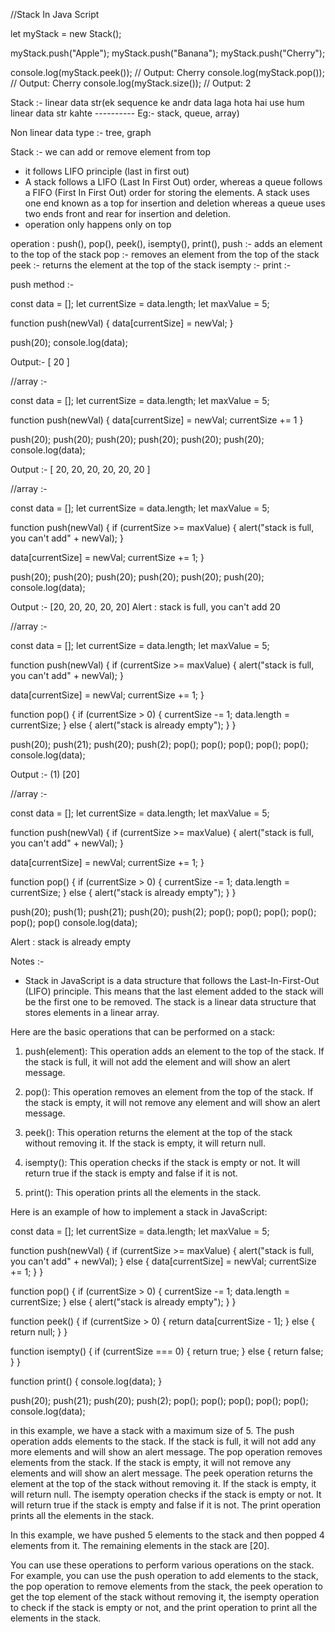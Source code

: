 //Stack In Java Script

let myStack = new Stack();

myStack.push("Apple");
myStack.push("Banana");
myStack.push("Cherry");

console.log(myStack.peek()); // Output: Cherry
console.log(myStack.pop()); // Output: Cherry
console.log(myStack.size()); // Output: 2

Stack :- linear data str(ek sequence ke andr data laga hota hai use hum linear data str kahte ----------
Eg:- stack, queue, array)

Non linear data type :- tree, graph


Stack :- we can add or remove element from top
- it follows LIFO principle (last in first out)
- A stack follows a LIFO (Last In First Out) order, whereas a queue follows a FIFO (First In First Out) order for storing the elements. A stack uses one end known as a top for insertion and deletion whereas a queue uses two ends front and rear for insertion and deletion.
- operation only happens only on top

operation : push(), pop(), peek(), isempty(), print(),
push :-  adds an element to the top of the stack
pop :-  removes an element from the top of the stack 
peek :-  returns the element at the top of the stack
isempty :- 
print :- 


 push method :-

const data = [];
let currentSize = data.length;
let maxValue = 5;

function push(newVal) {
  data[currentSize] = newVal;
}

push(20);
console.log(data);

Output:- [ 20 ]

//array :-

const data = [];
let currentSize = data.length;
let maxValue = 5;

function push(newVal) {
  data[currentSize] = newVal;
  currentSize += 1
}

push(20);
push(20);
push(20);
push(20);
push(20);
push(20);
console.log(data);

Output :- [ 20, 20, 20, 20, 20, 20 ]

//array :-

const data = [];
let currentSize = data.length;
let maxValue = 5;

function push(newVal) {
  if (currentSize >= maxValue) {
    alert("stack is full, you can't add" + newVal);
  }

  data[currentSize] = newVal;
  currentSize += 1;
}

push(20);
push(20);
push(20);
push(20);
push(20);
push(20);
console.log(data);

Output :- [20, 20, 20, 20, 20]
Alert : stack is full, you can't add 20




//array :-

const data = [];
let currentSize = data.length;
let maxValue = 5;

function push(newVal) {
  if (currentSize >= maxValue) {
    alert("stack is full, you can't add" + newVal);
  }

  data[currentSize] = newVal;
  currentSize += 1;
}

function pop() {
  if (currentSize > 0) {
    currentSize -= 1;
    data.length = currentSize;
  } else {
    alert("stack is already empty");
  }
}

push(20);
push(21);
push(20);
push(2);
pop();
pop();
pop();
pop();
pop();
console.log(data);

Output :- (1) [20]



//array :-

const data = [];
let currentSize = data.length;
let maxValue = 5;

function push(newVal) {
  if (currentSize >= maxValue) {
    alert("stack is full, you can't add" + newVal);
  }

  data[currentSize] = newVal;
  currentSize += 1;
}

function pop() {
  if (currentSize > 0) {
    currentSize -= 1;
    data.length = currentSize;
  } else {
    alert("stack is already empty");
  }
}

push(20);
push(1);
push(21);
push(20);
push(2);
pop();
pop();
pop();
pop();
pop();
pop()
console.log(data);

Alert : stack is already empty

Notes :-

- Stack in JavaScript is a data structure that follows the Last-In-First-Out (LIFO) principle. This means that the last element added to the stack will be the first one to be removed. The stack is a linear data structure that stores elements in a linear array.

Here are the basic operations that can be performed on a stack:

1. push(element): This operation adds an element to the top of the stack. If the stack is full, it will not add the element and will show an alert message.

2. pop(): This operation removes an element from the top of the stack. If the stack is empty, it will not remove any element and will show an alert message.

3. peek(): This operation returns the element at the top of the stack without removing it. If the stack is empty, it will return null.

4. isempty(): This operation checks if the stack is empty or not. It will return true if the stack is empty and false if it is not.

5. print(): This operation prints all the elements in the stack.

Here is an example of how to implement a stack in JavaScript:

const data = [];
let currentSize = data.length;
let maxValue = 5;

function push(newVal) {
  if (currentSize >= maxValue) {
    alert("stack is full, you can't add" + newVal);
  } else {
    data[currentSize] = newVal;
    currentSize += 1;
  }
}

function pop() {
  if (currentSize > 0) {
    currentSize -= 1;
    data.length = currentSize;
  } else {
    alert("stack is already empty");
  }
}

function peek() {
  if (currentSize > 0) {
    return data[currentSize - 1];
  } else {
    return null;
  }
}

function isempty() {
  if (currentSize === 0) {
    return true;
  } else {
    return false;
  }
}

function print() {
  console.log(data);
}

push(20);
push(21);
push(20);
push(2);
pop();
pop();
pop();
pop();
pop();
console.log(data);

in this example,  we have a stack with a maximum size of 5. The push operation adds elements to the stack. If the stack is full, it will not add any more elements and will show an alert message. The pop operation removes elements from the stack. If the stack is empty, it will not remove any elements and will show an alert message. The peek operation returns the element at the top of the stack without removing it. If the stack is empty, it will return null. The isempty operation checks if the stack is empty or not. It will return true if the stack is empty and false if it is not. The print operation prints all the elements in the stack.

In this example, we have pushed 5 elements to the stack and then popped 4 elements from it. The remaining elements in the stack are [20].

You can use these operations to perform various operations on the stack. For example, you can use the push operation to add elements to the stack, the pop operation to remove elements from the stack, the peek operation to get the top element of the stack without removing it, the isempty operation to check if the stack is empty or not, and the print operation to print all the elements in the stack.



